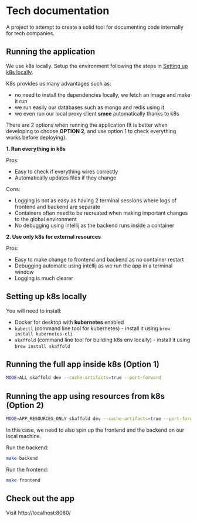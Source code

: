 # Tech documentation

A project to attempt to create a solid tool for documenting code internally for tech companies.

## Running the application

We use k8s locally. Setup the environment following the steps in [Setting up k8s locally](#Setting-up-k8s-locally).

K8s provides us many advantages such as:
- no need to install the dependencies locally, we fetch an image and make it run
- we run easily our databases such as mongo and redis using it
- we even run our local proxy client **smee** automatically thanks to k8s

There are 2 options when running the application (It is better when developing to choose **OPTION 2**, and use option 1
to check everything works before deploying).

**1. Run everything in k8s**

Pros:
- Easy to check if everything wires correctly
- Automatically updates files if they change

Cons:
- Logging is not as easy as having 2 terminal sessions where logs of frontend and backend are separate
- Containers often need to be recreated when making important changes to the global environment
- No debugging using intellij as the backend runs inside a container

**2. Use only k8s for external resources**

Pros:
- Easy to make change to frontend and backend as no container restart
- Debugging automatic using intellij as we run the app in a terminal window
- Logging is much clearer

## Setting up k8s locally

You will need to install:

- Docker for desktop with **kubernetes** enabled
- `kubectl` (command line tool for kubernetes) - install it using `brew install kubernetes-cli`
- `skaffold` (command line tool for building k8s env locally) - install it using `brew install skaffold`

## Running the full app inside k8s (Option 1)

```bash
MODE=ALL skaffold dev --cache-artifacts=true --port-forward
```

## Running the app using resources from k8s (Option 2)

```bash
MODE=APP_RESOURCES_ONLY skaffold dev --cache-artifacts=true --port-forward
```

In this case, we need to also spin up the frontend and the backend on our local machine.

Run the backend:

```bash
make backend
```

Run the frontend:

```bash
make frontend
```

## Check out the app

Visit http://localhost:8080/
